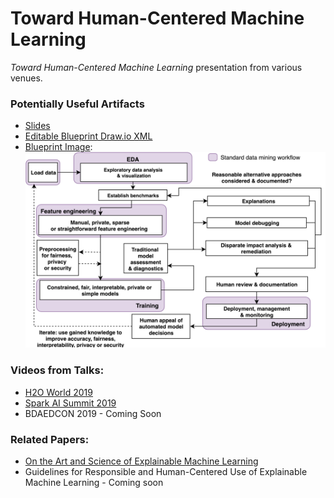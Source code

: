 # Toward Human-Centered Machine Learning

_Toward Human-Centered Machine Learning_ presentation from various venues. 

### Potentially Useful Artifacts

* [Slides](main.pdf)
* [Editable Blueprint Draw.io XML](blueprint.xml)
* [Blueprint Image](img/blueprint.png):
![](img/blueprint.png)

### Videos from Talks:

* [H2O World 2019](https://www.youtube.com/watch?v=diMSemHRNDw)
* [Spark AI Summit 2019](https://databricks.com/session/interpretable-ai-not-just-for-regulators)
* BDAEDCON 2019 - Coming Soon

### Related Papers: 
* [On the Art and Science of Explainable Machine Learning](https://arxiv.org/abs/1810.02909)
* Guidelines for Responsible and Human-Centered Use of Explainable Machine Learning - Coming soon
